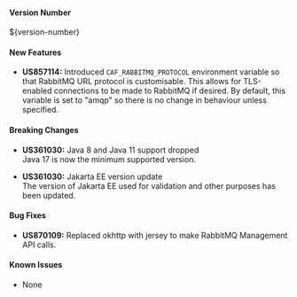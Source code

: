 #### Version Number
${version-number}

#### New Features
- **US857114:** Introduced `CAF_RABBITMQ_PROTOCOL` environment variable so that RabbitMQ URL protocol is customisable.
        This allows for TLS-enabled connections to be made to RabbitMQ if desired.
        By default, this variable is set to "amqp" so there is no change in behaviour unless specified.

#### Breaking Changes
- **US361030:** Java 8 and Java 11 support dropped  
  Java 17 is now the minimum supported version.

- **US361030:** Jakarta EE version update  
  The version of Jakarta EE used for validation and other purposes has been updated.

#### Bug Fixes
- **US870109:** Replaced okhttp with jersey to make RabbitMQ Management API calls.

#### Known Issues
- None
